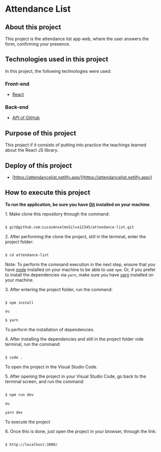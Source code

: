 # Attendance List

## About this project

This project is the attendance list app web, where the user answers the form, confirming your presence.

## Technologies used in this project

In this project, the following technologies were used:

### Front-end

- [React](https://pt-br.reactjs.org/)

### Back-end

- [API of GitHub](https://api.github.com/LucasAnselmoSilva12345/)

## Purpose of this project

This project if it consists of putting into practice the teachings learned about the React JS library.

## Deploy of this project

- [https://attendancelist.netlify.app/](https://attendancelist.netlify.app/)


## How to execute this project

**To run the application, be sure you have [Git](https://git-scm.com/) installed on your machine**.

1. Make clone this repository through the command:

```sh

$ git@github.com:LucasAnselmoSilva12345/attendance-list.git

```

2. After performing the clone the project, still in the terminal, enter the project folder:

```sh

$ cd attendance-list

```

Note: To perform the command execution in the next step, ensure that you have [node](https://nodejs.org/en/) installed on your machine to be able to use `npm`. Or, if you prefer to install the dependencies via `yarn`, make sure you have [yarn](https://yarnpkg.com/) installed on your machine.

3. After entering the project folder, run the command:

```sh

$ npm install

ou

$ yarn

```

To perform the installation of dependencies.

4. After installing the dependencies and still in the project folder vide terminal, run the command:

```sh

$ code .

```

To open the project in the Visual Studio Code.

5. After opening the project in your Visual Studio Code, go back to the terminal screen, and run the command:

```sh

$ npm run dev

ou

yarn dev

```

To execute the project

6. Once this is done, just open the project in your browser, through the link:

```sh

$ http://localhost:3000/

```
